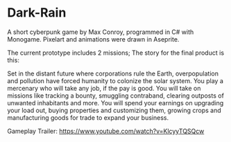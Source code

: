 # Dark-Rain
A short cyberpunk game by Max Conroy, programmed in C# with Monogame.
Pixelart and animations were drawn in Aseprite.

The current prototype includes 2 missions; The story for the final product is this: 

Set in the distant future where corporations rule the Earth, overpopulation and pollution have forced humanity to colonize the solar system. You play a mercenary who will take any job, if the pay is good. You will take on missions like tracking a bounty, smuggling contraband, clearing outposts of unwanted inhabitants and more. You will spend your earnings on upgrading your load out, buying properties and customizing them, growing crops and manufacturing goods for trade to expand your business.

Gameplay Trailer:
https://www.youtube.com/watch?v=KlcyyTQSQcw
